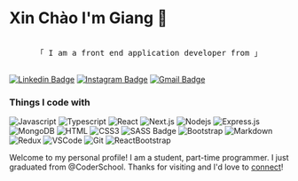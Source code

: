 # Xin Chào I'm Giang 👋
<p align="center"> 
  <samp>
    <br>
    「 I am a front end application developer from 」
    <br>
    <br>
  </samp>
</p>

[![Linkedin Badge](https://img.shields.io/badge/-NguyenTruongGiang-blue?style=flat&logo=Linkedin&logoColor=white&link=https://www.linkedin.com/in/giang-coder/)](https://www.linkedin.com/in/giang-coder/)
[![Instagram Badge](https://img.shields.io/badge/-giang_nguyen.99-purple?style=flat&logo=instagram&logoColor=white&link=https://www.instagram.com/giang_nguyen.99/)](https://www.instagram.com/giang_nguyen.99/)
[![Gmail Badge](https://img.shields.io/badge/-nguyentruonggiang99hb-c14438?style=flat&logo=Gmail&logoColor=white&link=mailto:nguyentruonggiang99hb@gmail.com)](mailto:nguyentruonggiang99hb@gmail.com)

<h3>Things I code with</h3>
<p>
  
![Javascript](https://img.shields.io/badge/Javascript-F0DB4F?style=for-the-badge&labelColor=black&logo=javascript&logoColor=F0DB4F)
![Typescript](https://img.shields.io/badge/Typescript-007acc?style=for-the-badge&labelColor=black&logo=typescript&logoColor=007acc)
![React](https://img.shields.io/badge/-React-61DBFB?style=for-the-badge&labelColor=black&logo=react&logoColor=61DBFB)
![Next.js](https://img.shields.io/badge/next.js-000000?style=for-the-badge&logo=nextdotjs&logoColor=white)
![Nodejs](https://img.shields.io/badge/Nodejs-3C873A?style=for-the-badge&labelColor=black&logo=node.js&logoColor=3C873A)
![Express.js](https://img.shields.io/badge/Express.js-000000?style=for-the-badge&logo=express&logoColor=white)
![MongoDB](https://img.shields.io/badge/MongoDB-4EA94B?style=for-the-badge&logo=mongodb&logoColor=white)
![HTML](https://img.shields.io/badge/HTML5-E34F26?style=for-the-badge&logo=html5&logoColor=white)
![CSS3](https://img.shields.io/badge/CSS3-1572B6?style=for-the-badge&logo=css3&logoColor=white)
![SASS Badge](https://img.shields.io/badge/Sass-CC6699?style=for-the-badge&logo=sass&logoColor=white)
![Bootstrap](https://img.shields.io/badge/Bootstrap-563D7C?style=for-the-badge&logo=bootstrap&logoColor=white)
![Markdown](https://img.shields.io/badge/Markdown-000000?style=for-the-badge&logo=markdown&logoColor=white)
![Redux](https://img.shields.io/badge/Redux-593D88?style=for-the-badge&logo=redux&logoColor=white)
![VSCode](https://img.shields.io/badge/Visual_Studio-0078d7?style=for-the-badge&logo=visual%20studio&logoColor=white)
![Git](https://img.shields.io/badge/Git-F05032?style=for-the-badge&logo=git&logoColor=white)
![ReactBootstrap](https://img.shields.io/badge/Git-F05032?style=for-the-badge&logo=reactbootstrap&logoColor=white)

</p>

Welcome to my personal profile! I am a student, part-time programmer. I just graduated from @CoderSchool. Thanks for visiting and I'd love to [connect](https://www.linkedin.com/in/giang-coder/)!

